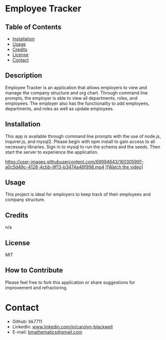 # Employee Tracker
## Table of Contents
- [Installation](#installation)
- [Usage](#usage)
- [Credits](#credits)
- [License](#license)
- [Contact](#contact)
## Description
Employee Tracker is an application that allows employers to view and manage the company structure and org chart. Through command line prompts, the employer is able to view all departments, roles, and employees. The employer also has the functionality to add employees, departments, and roles as well as update employees.
## Installation
This app is available through command line prompts with the use of node.js, inquirer.js, and mysql2. Please begin with npm install to gain access to all necessary libraries. Sign in to mysql to run the schema and the seeds. Then start the server to experience the application.


https://user-images.githubusercontent.com/69994643/160305991-a0c5d49c-4128-4cbb-9f13-b3474a46f998.mp4
[![Watch the video]](https://drive.google.com/file/d/1IvZybPt6YWH8MmX6r6tbWuFUHGRPPXQV/view)

## Usage
This project is ideal for employers to keep track of their employees and company structure.
## Credits 
n/a
## License
MIT
## How to Contribute
Please feel free to fork this application or share suggestions for improvement and refractoring.

# Contact
- Github: bk7711
- LinkedIn: www.linkedin.com/in/carolyn-blackwell
- E-mail: bmathematics@gmail.com
